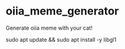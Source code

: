 # oiia_meme_generator
Generate oiia meme with your cat!

sudo apt update && sudo apt install -y libgl1